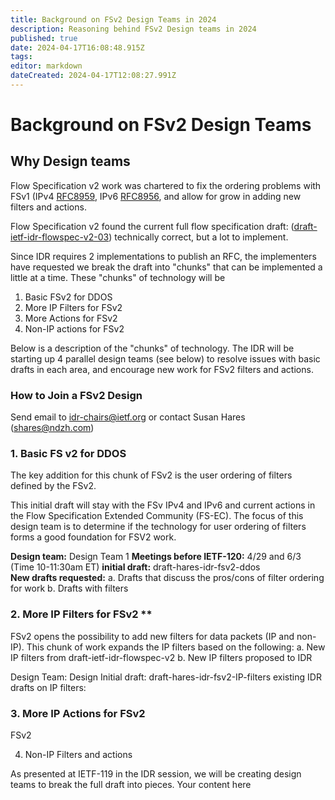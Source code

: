 ```yaml
---
title: Background on FSv2 Design Teams in 2024 
description: Reasoning behind FSv2 Design teams in 2024 
published: true
date: 2024-04-17T16:08:48.915Z
tags: 
editor: markdown
dateCreated: 2024-04-17T12:08:27.991Z
---
```


# Background on FSv2 Design Teams

## Why Design teams

Flow Specification v2 work was chartered to fix the ordering problems with FSv1 (IPv4 [RFC8959](https://datatracker.ietf.org/doc/rfc8955/), IPv6 [RFC8956](https://datatracker.ietf.org/doc/rfc8956/), and allow for grow in adding new filters and actions. 

Flow Specification v2 found the current full flow specification draft: 
([draft-ietf-idr-flowspec-v2-03](https://datatracker.ietf.org/doc/draft-ietf-idr-flowspec-v2/)) technically correct, but a lot to implement.  

Since IDR requires 2 implementations to publish an RFC, the implementers have requested we break the draft into "chunks" that can be 
implemented a little at a time.  These "chunks" of technology will be
1. Basic FSv2 for DDOS  
2. More IP Filters for FSv2
3. More Actions for FSv2
4. Non-IP actions for FSv2 

Below is a description of the "chunks" of technology.  The IDR will be starting up 4 parallel design teams (see below)  to resolve issues with basic drafts in each area, and encourage new work for FSv2 filters and actions. 

### How to Join a FSv2 Design 
Send email to idr-chairs@ietf.org or contact Susan Hares (shares@ndzh.com) 

### 1. Basic FS v2 for DDOS   
The key addition for this chunk of FSv2 is the user ordering of filters defined by the FSv2. 

This initial draft will stay with the FSv IPv4 and IPv6 and current actions in the Flow Specification Extended Community (FS-EC).  The focus of this design team is to determine if the technology for user ordering of filters forms a good foundation for FSV2 work. 

**Design team:** Design Team 1 
**Meetings before IETF-120:** 4/29 and 6/3 (Time 10-11:30am ET) 
**initial draft:**  draft-hares-idr-fsv2-ddos  
**New drafts requested:** 
a. Drafts that discuss the pros/cons of filter ordering for work 
b. Drafts with filters 


### 2. More IP Filters for FSv2  **
FSv2 opens the possibility to add new filters for data packets (IP and non-IP). This chunk of work expands the IP filters based on the following: 
a. New IP filters from draft-ietf-idr-flowspec-v2 
b. New IP filters proposed to IDR 

Design Team: Design 
Initial draft: draft-hares-idr-fsv2-IP-filters
existing IDR drafts on IP filters: 

### 3. More IP Actions for FSv2 
FSv2 

4. Non-IP Filters and actions 


As presented at IETF-119 in the IDR session, we will be creating design teams to break the full draft into pieces. 
Your content here